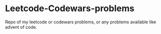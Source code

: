 # Leetcode-Codewars-problems
Repo of my leetcode or codewars problems, or any problems available like advent of code.
